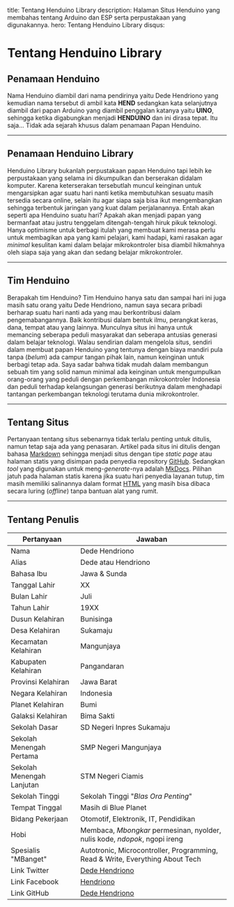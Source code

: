 title: Tentang Henduino Library
description: Halaman Situs Henduino yang membahas tentang Arduino dan ESP serta perpustakaan yang digunakannya.
hero: Tentang Henduino Library
disqus: 

# Tentang Henduino Library

## Penamaan Henduino

Nama Henduino diambil dari nama pendirinya yaitu Dede Hendriono yang kemudian nama tersebut di ambil kata **HEND** sedangkan kata selanjutnya diambil dari papan Arduino yang diambil penggalan katanya yaitu **UINO**, sehingga ketika digabungkan menjadi **HENDUINO** dan ini dirasa tepat. Itu saja... Tidak ada sejarah khusus dalam penamaan Papan Henduino. 

* * *

## Penamaan Henduino Library

Henduino Library bukanlah perpustakaan papan Henduino tapi lebih ke perpustakaan yang selama ini dikumpulkan dan berserakan didalam komputer. Karena keterserakan tersebutlah muncul keinginan untuk mengarsipkan agar suatu hari nanti ketika membutuhkan sesuatu masih tersedia secara online, selain itu agar siapa saja bisa ikut mengembangkan sehingga terbentuk jaringan yang kuat dalam perjalanannya. Entah akan seperti apa Henduino suatu hari? Apakah akan menjadi papan yang bermanfaat atau justru tenggelam ditengah-tengah hiruk pikuk teknologi. Hanya optimisme untuk berbagi itulah yang membuat kami merasa perlu untuk membagikan apa yang kami pelajari, kami hadapi, kami rasakan agar *minimal* kesulitan kami dalam belajar mikrokontroler bisa diambil hikmahnya oleh siapa saja yang akan dan sedang belajar mikrokontroler. 

* * *

## Tim Henduino

Berapakah tim Henduino? Tim Henduino hanya satu dan sampai hari ini juga masih satu orang yaitu Dede Hendriono, namun saya secara pribadi berharap suatu hari nanti ada yang mau berkontribusi dalam pengemabangannya. Baik kontribusi dalam bentuk ilmu, perangkat keras, dana, tempat atau yang lainnya. Munculnya situs ini hanya untuk memancing seberapa peduli masyarakat dan seberapa antusias generasi dalam belajar teknologi. Walau sendirian dalam mengelola situs, sendiri dalam membuat papan Henduino yang tentunya dengan biaya mandiri pula tanpa (*belum*) ada campur tangan pihak lain, namun keinginan untuk berbagi tetap ada. Saya sadar bahwa tidak mudah dalam membangun sebuah tim yang solid namun minimal ada keinginan untuk mengumpulkan orang-orang yang peduli dengan perkembangan mikrokontroler Indonesia dan peduli terhadap kelangsungan generasi berikutnya dalam menghadapi tantangan perkembangan teknologi terutama dunia mikrokontroler.

* * *

## Tentang Situs

Pertanyaan tentang situs sebenarnya tidak terlalu penting untuk ditulis, namun tetap saja ada yang penasaran. Artikel pada situs ini ditulis dengan bahasa [Markdown][1] sehingga menjadi situs dengan tipe *static page* atau halaman statis yang disimpan pada penyedia repository [GitHub][2]. Sedangkan *tool* yang digunakan untuk meng-*generate*-nya adalah [MkDocs][3]. Pilihan jatuh pada halaman statis karena jika suatu hari penyedia layanan tutup, tim masih memiliki salinannya dalam format [HTML][4] yang masih bisa dibaca secara luring (*offline*) tanpa bantuan alat yang rumit.

* * *

## Tentang Penulis

| Pertanyaan                | Jawaban                                                                       |
|---------------------------|-------------------------------------------------------------------------------|
| Nama                      | Dede Hendriono                                                                |
| Alias                     | Dede atau Hendriono                                                           |
| Bahasa Ibu                | Jawa & Sunda                                                                  |
| Tanggal Lahir             | XX                                                                            |
| Bulan Lahir               | Juli                                                                          |
| Tahun Lahir               | 19XX                                                                          |
| Dusun Kelahiran           | Bunisinga                                                                     |
| Desa Kelahiran            | Sukamaju                                                                      |
| Kecamatan Kelahiran       | Mangunjaya                                                                    |
| Kabupaten Kelahiran       | Pangandaran                                                                   |
| Provinsi Kelahiran        | Jawa Barat                                                                    |
| Negara Kelahiran          | Indonesia                                                                     |
| Planet Kelahiran          | Bumi                                                                          |
| Galaksi Kelahiran         | Bima Sakti                                                                    |
| Sekolah Dasar             | SD Negeri Inpres Sukamaju                                                     |
| Sekolah Menengah Pertama  | SMP Negeri Mangunjaya                                                         |
| Sekolah Menengah Lanjutan | STM Negeri Ciamis                                                             |
| Sekolah Tinggi            | Sekolah Tinggi "*Blas Ora Penting*"                                           |
| Tempat Tinggal            | Masih di Blue Planet                                                          |
| Bidang Pekerjaan          | Otomotif, Elektronik, IT, Pendidikan                                          |
| Hobi                      | Membaca, *Mbongkar* permesinan, nyolder, nulis kode, *ndopok*, ngopi ireng      |
| Spesialis "MBanget"       | Autotronic, Microcontroller, Programming, Read & Write, Everything About Tech |
| Link Twitter              | [Dede Hendriono][5]                                                                |
| Link Facebook             | [Hendriono][6]                                                                     |
| Link GitHub               | [Dede Hendriono][7]                                                                |
[1]: https://daringfireball.net/projects/markdown/syntax
[2]: https://github.com
[3]: https://www.mkdocs.org/
[4]: https://id.wikipedia.org/wiki/HTML
[5]: https://twitter.com/dedehendriono
[6]: https://www.facebook.com/hendriono
[7]: https://github.com/hendriono